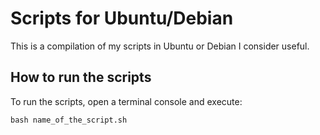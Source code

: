 # Scripts for Ubuntu/Debian

This is a compilation of my scripts in Ubuntu or Debian I consider useful. 

## How to run the scripts

To run the scripts, open a terminal console and execute:

```
bash name_of_the_script.sh
```

